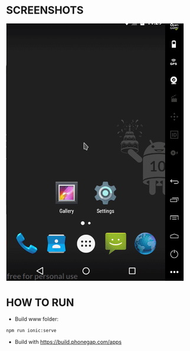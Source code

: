# SCREENSHOTS

![Overview](screenshots/overview.gif)

# HOW TO RUN

- Build www folder:
```bash
npm run ionic:serve
```
- Build with https://build.phonegap.com/apps
